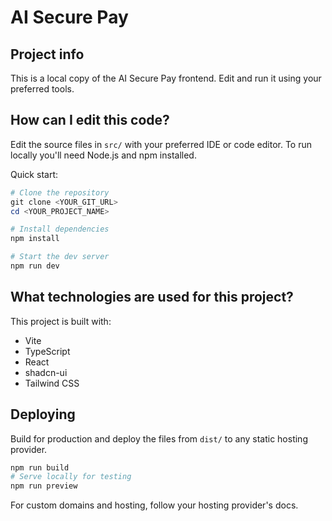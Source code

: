 # AI Secure Pay

## Project info

This is a local copy of the AI Secure Pay frontend. Edit and run it using your preferred tools.

## How can I edit this code?

Edit the source files in `src/` with your preferred IDE or code editor. To run locally you'll need Node.js and npm installed.

Quick start:

```powershell
# Clone the repository
git clone <YOUR_GIT_URL>
cd <YOUR_PROJECT_NAME>

# Install dependencies
npm install

# Start the dev server
npm run dev
```

## What technologies are used for this project?

This project is built with:

- Vite
- TypeScript
- React
- shadcn-ui
- Tailwind CSS

## Deploying

Build for production and deploy the files from `dist/` to any static hosting provider.

```powershell
npm run build
# Serve locally for testing
npm run preview
```

For custom domains and hosting, follow your hosting provider's docs.
